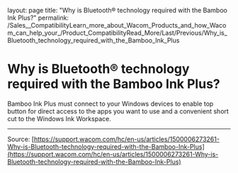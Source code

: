 layout: page
title: "Why is Bluetooth® technology required with the Bamboo Ink Plus?"
permalink: /Sales__CompatibilityLearn_more_about_Wacom_Products_and_how_Wacom_can_help_your_/Product_CompatibilityRead_More/Last/Previous/Why_is_Bluetooth_technology_required_with_the_Bamboo_Ink_Plus

# Why is Bluetooth® technology required with the Bamboo Ink Plus?

Bamboo Ink Plus must connect to your Windows devices to enable top button for direct access to the apps you want to use and a convenient short cut to the Windows Ink Workspace.

---
Source: [https://support.wacom.com/hc/en-us/articles/1500006273261-Why-is-Bluetooth-technology-required-with-the-Bamboo-Ink-Plus](https://support.wacom.com/hc/en-us/articles/1500006273261-Why-is-Bluetooth-technology-required-with-the-Bamboo-Ink-Plus)
